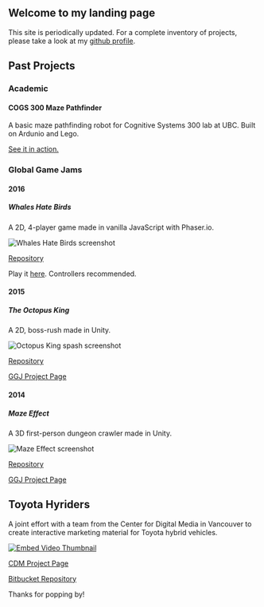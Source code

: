 ## Welcome to my landing page

This site is periodically updated. For a complete inventory of projects, please take a look at my [github profile](https://github.com/cdileo/).

## Past Projects 

### Academic

#### COGS 300 Maze Pathfinder

A basic maze pathfinding robot for Cognitive Systems 300 lab at UBC. Built on Ardunio and Lego.

[See it in action.](https://youtu.be/4mDvREA03Bs)

### Global Game Jams 

#### 2016

##### Whales Hate Birds

A 2D, 4-player game made in vanilla JavaScript with Phaser.io.

![Whales Hate Birds screenshot](http://ggj.s3.amazonaws.com/styles/game_content__wide/s3/games/screenshots/screenshot_199.png?itok=4PMD_vvH)

[Repository](https://github.com/cdileo/GGJ2017)

Play it [here](https://cdileo.github.io/GGJ2017/). Controllers recommended.

#### 2015

##### The Octopus King

A 2D, boss-rush made in Unity.

![Octopus King spash screenshot](http://globalgamejam.org/sites/default/files/styles/game_content__wide/public/games/screenshots/splash_8.png?itok=I_n-CTkt)

[Repository](https://github.com/cdileo/GGJ2016_TeamRitualTacos)

[GGJ Project Page](http://globalgamejam.org/2016/games/octopus-king)

#### 2014

##### Maze Effect

A 3D first-person dungeon crawler made in Unity.

![Maze Effect screenshot](http://globalgamejam.org/sites/default/files/styles/game_content__wide/public/games/screenshots/screen2_98.png?itok=f9fUkD-z)

[Repository](https://github.com/WoongGun/MazeEffect)

[GGJ Project Page](http://globalgamejam.org/2015/games/maze-effect)

## Toyota Hyriders
A joint effort with a team from the Center for Digital Media in Vancouver to create interactive marketing material for Toyota hybrid vehicles.

[![Embed Video Thumbnail](https://img.youtube.com/vi/Qcd6GSaGKa8/0.jpg)](https://www.youtube.com/watch?v=Qcd6GSaGKa8)

[CDM Project Page](https://thecdm.ca/projects/industry-projects/eagle-eye)

[Bitbucket Repository](https://bitbucket.org/dileoc/cdm-project)

Thanks for popping by!
